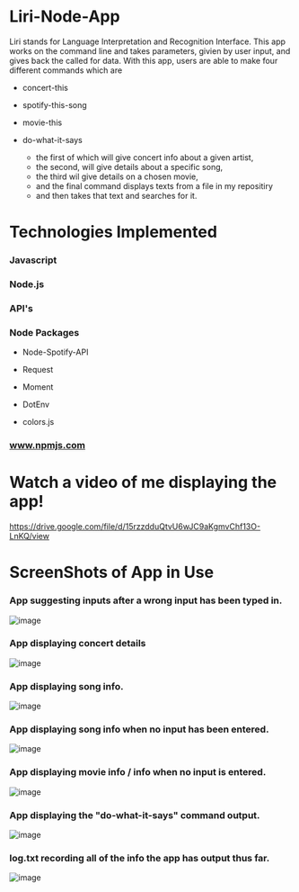 # Liri-Node-App

Liri stands for Language Interpretation and Recognition Interface. 
This app works on the command line and takes parameters, givien by user input, 
and gives back the called for data. 
With this app, users are able to make four different commands which are

 * concert-this

 * spotify-this-song

 * movie-this

 * do-what-it-says
    
   - the first of which will give concert info about a given artist,
   - the second, will give details about a specific song,
   - the third wil give details on a chosen movie,
   - and the final command displays texts from a file in my repositiry
   - and then takes that text and searches for it.
    
# Technologies Implemented

   ### Javascript
   
   ### Node.js
   
   ### API's
   
   ### Node Packages
   
   * Node-Spotify-API
   
   * Request
   
   * Moment
   
   * DotEnv
    
   * colors.js
   
   ### www.npmjs.com








# Watch a video of me displaying the app!

 https://drive.google.com/file/d/15rzzdduQtvU6wJC9aKgmvChf13O-LnKQ/view



# ScreenShots of App in Use


### App suggesting inputs after a wrong input has been typed in.

![image](https://user-images.githubusercontent.com/53095806/66799736-4dfcaa00-eee0-11e9-8ff4-aa9f52a8506d.png)



### App displaying concert details

![image](https://user-images.githubusercontent.com/53095806/66799783-89977400-eee0-11e9-8e4a-08565365c960.png)



### App displaying song info.

![image](https://user-images.githubusercontent.com/53095806/66799830-b3509b00-eee0-11e9-82bc-fd5ce65f74d8.png)



### App displaying song info when no input has been entered.

![image](https://user-images.githubusercontent.com/53095806/66799858-d11e0000-eee0-11e9-9b93-ca5cb99b81ff.png)



### App displaying movie info / info when no input is entered.

![image](https://user-images.githubusercontent.com/53095806/66799892-f01c9200-eee0-11e9-91a3-ed077e927a4e.png)



### App displaying the "do-what-it-says" command output.

![image](https://user-images.githubusercontent.com/53095806/66799925-16dac880-eee1-11e9-9071-cab6d55a921a.png)



### log.txt recording all of the info the app has output thus far.
![image](https://user-images.githubusercontent.com/53095806/66799958-3ffb5900-eee1-11e9-9670-08c3eba2af77.png)



